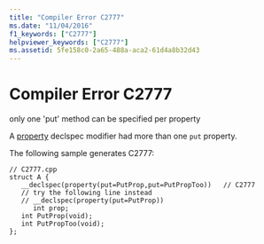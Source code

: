 ```yaml
---
title: "Compiler Error C2777"
ms.date: "11/04/2016"
f1_keywords: ["C2777"]
helpviewer_keywords: ["C2777"]
ms.assetid: 5fe158c0-2a65-488a-aca2-61d4a8b32d43
---
```

# Compiler Error C2777

only one 'put' method can be specified per property

A [property](../../cpp/property-cpp.md) declspec modifier had more than one `put` property.

The following sample generates C2777:

```
// C2777.cpp
struct A {
   __declspec(property(put=PutProp,put=PutPropToo))   // C2777
   // try the following line instead
   // __declspec(property(put=PutProp))
      int prop;
   int PutProp(void);
   int PutPropToo(void);
};
```